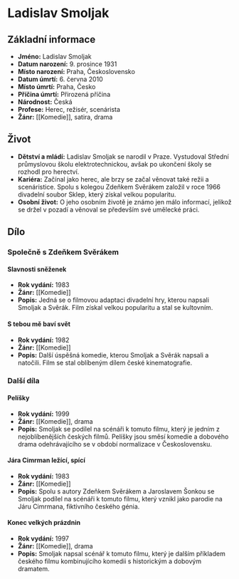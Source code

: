 # Ladislav Smoljak

## Základní informace

- **Jméno:** Ladislav Smoljak
- **Datum narození:** 9. prosince 1931
- **Místo narození:** Praha, Československo
- **Datum úmrtí:** 6. června 2010
- **Místo úmrtí:** Praha, Česko
- **Příčina úmrtí:** Přirozená příčina
- **Národnost:** Česká
- **Profese:** Herec, režisér, scenárista
- **Žánr:** [[Komedie]], satira, drama

## Život

- **Dětství a mládí:** Ladislav Smoljak se narodil v Praze. Vystudoval Střední průmyslovou školu elektrotechnickou, avšak po ukončení školy se rozhodl pro herectví.
- **Kariéra:** Začínal jako herec, ale brzy se začal věnovat také režii a scenáristice. Spolu s kolegou Zdeňkem Svěrákem založil v roce 1966 divadelní soubor Sklep, který získal velkou popularitu.
- **Osobní život:** O jeho osobním životě je známo jen málo informací, jelikož se držel v pozadí a věnoval se především své umělecké práci.

## Dílo

### Společně s Zdeňkem Svěrákem

#### Slavnosti sněženek

- **Rok vydání:** 1983
- **Žánr:** [[Komedie]]
- **Popis:** Jedná se o filmovou adaptaci divadelní hry, kterou napsali Smoljak a Svěrák. Film získal velkou popularitu a stal se kultovním.

#### S tebou mě baví svět

- **Rok vydání:** 1982
- **Žánr:** [[Komedie]]
- **Popis:** Další úspěšná komedie, kterou Smoljak a Svěrák napsali a natočili. Film se stal oblíbeným dílem české kinematografie.

### Další díla

#### Pelíšky

- **Rok vydání:** 1999
- **Žánr:** [[Komedie]], drama
- **Popis:** Smoljak se podílel na scénáři k tomuto filmu, který je jedním z nejoblíbenějších českých filmů. Pelíšky jsou směsí komedie a dobového drama odehrávajícího se v období normalizace v Československu.

#### Jára Cimrman ležící, spící

- **Rok vydání:** 1983
- **Žánr:** [[Komedie]]
- **Popis:** Spolu s autory Zdeňkem Svěrákem a Jaroslavem Šonkou se Smoljak podílel na scénáři k tomuto filmu, který vznikl jako parodie na Járu Cimrmana, fiktivního českého génia.

#### Konec velkých prázdnin

- **Rok vydání:** 1997
- **Žánr:** [[Komedie]], drama
- **Popis:** Smoljak napsal scénář k tomuto filmu, který je dalším příkladem českého filmu kombinujícího komedii s historickým a dobovým dramatem.